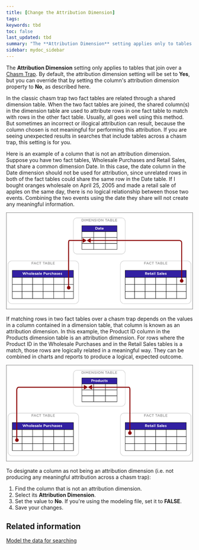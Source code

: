 ```yaml
---
title: [Change the Attribution Dimension]
tags:
keywords: tbd
toc: false
last_updated: tbd
summary: "The **Attribution Dimension** setting applies only to tables that are related through a chasm trap. If your schema does not include these, you can ignore this setting."
sidebar: mydoc_sidebar
---
```


The **Attribution Dimension** setting only applies to tables that join over a [Chasm Trap](../loading/chasm_trap.html#). By default, the attribution dimension setting will be set to **Yes**, but you can override that by setting the column's attribution dimension property to **No**, as described here.

In the classic chasm trap two fact tables are related through a shared dimension table. When the two fact tables are joined, the shared column(s) in the dimension table are used to attribute rows in one fact table to match with rows in the other fact table. Usually, all goes well using this method. But sometimes an incorrect or illogical attribution can result, because the column chosen is not meaningful for performing this attribution. If you are seeing unexpected results in searches that include tables across a chasm trap, this setting is for you.

Here is an example of a column that is not an attribution dimension. Suppose you have two fact tables, Wholesale Purchases and Retail Sales, that share a common dimension Date. In this case, the date column in the Date dimension should not be used for attribution, since unrelated rows in both of the fact tables could share the same row in the Date table. If I bought oranges wholesale on April 25, 2005 and made a retail sale of apples on the same day, there is no logical relationship between those two events. Combining the two events using the date they share will not create any meaningful information.

 ![](/pages/images/NOT_attribution_dim.png "Example where a column is not an attribution dimension")

If matching rows in two fact tables over a chasm trap depends on the values in a column contained in a dimension table, that column is known as an attribution dimension. In this example, the Product ID column in the Products dimension table is an attribution dimension. For rows where the Product ID in the Wholesale Purchases and in the Retail Sales tables is a match, those rows are logically related in a meaningful way. They can be combined in charts and reports to produce a logical, expected outcome.

 ![](/pages/images/IS_attribution_dim.png "Attribution dimension example")

To designate a column as not being an attribution dimension (i.e. not producing any meaningful attribution across a chasm trap):

1. Find the column that is not an attribution dimension.
2. Select its **Attribution Dimension**.
3. Set the value to **No**.
  If you're using the modeling file, set it to **FALSE**.
4. Save your changes.


## Related information  

[Model the data for searching](semantic_modeling.html#)
